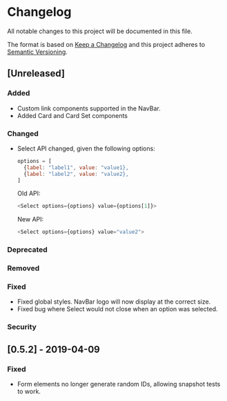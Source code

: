 # Changelog

All notable changes to this project will be documented in this file.

The format is based on [Keep a Changelog](http://keepachangelog.com/en/1.0.0/)
and this project adheres to [Semantic Versioning](http://semver.org/spec/v2.0.0.html).

## [Unreleased]

### Added
- Custom link components supported in the NavBar.
- Added Card and Card Set components

### Changed
- Select API changed, given the following options:

    ```js
    options = [
      {label: "label1", value: "value1},
      {label: "label2", value: "value2},
    ]
    ```

    Old API:

    ```js
    <Select options={options} value={options[1]}>
    ```

    New API:

    ```js
    <Select options={options} value="value2">
    ```

### Deprecated

### Removed

### Fixed
- Fixed global styles. NavBar logo will now display at the correct size.
- Fixed bug where Select would not close when an option was selected.

### Security

## [0.5.2] - 2019-04-09

### Fixed

- Form elements no longer generate random IDs, allowing snapshot tests to work.